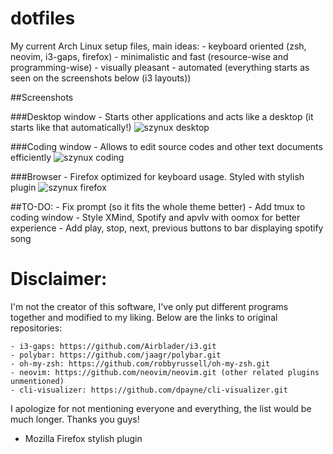 dotfiles
=========

My current Arch Linux setup files, main ideas:
	- keyboard oriented (zsh, neovim, i3-gaps, firefox)
	- minimalistic and fast (resource-wise and programming-wise)
	- visually pleasant
	- automated (everything starts as seen on the screenshots below (i3 layouts))

##Screenshots

###Desktop window
	- Starts other applications and acts like a desktop (it starts like that automatically!)
![szynux desktop](https://github.com/vyzyv/screenshots/dotfiles/raw/master/screenshots/main.png)

###Coding window
	- Allows to edit source codes and other text documents efficiently
![szynux coding](https://github.com/vyzyv/screenshots/dotfiles/raw/master/screenshots/code.png)

###Browser
	- Firefox optimized for keyboard usage. Styled with stylish plugin
![szynux firefox](https://github.com/vyzyv/screenshots/dotfiles/raw/master/screenshots/firefox.png)

##TO-DO:
	- Fix prompt (so it fits the whole theme better)
	- Add tmux to coding window
	- Style XMind, Spotify and apvlv with oomox for better experience
	- Add play, stop, next, previous buttons to bar displaying spotify song

Disclaimer:
=====

I'm not the creator of this software, I've only put different programs together and modified to my liking.
Below are the links to original repositories:

	- i3-gaps: https://github.com/Airblader/i3.git
	- polybar: https://github.com/jaagr/polybar.git
	- oh-my-zsh: https://github.com/robbyrussell/oh-my-zsh.git
	- neovim: https://github.com/neovim/neovim.git (other related plugins unmentioned)
	- cli-visualizer: https://github.com/dpayne/cli-visualizer.git

I apologize for not mentioning everyone and everything, the list would be much longer.
Thanks you guys!
- Mozilla Firefox stylish plugin
